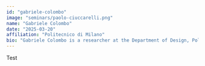```yaml
---
id: "gabriele-colombo"
image: "seminars/paolo-ciuccarelli.png"
name: "Gabriele Colombo"
date: "2025-03-20"
affiliation: "Politecnico di Milano"
bio: "Gabriele Colombo is a researcher at the Department of Design, Politecnico di Milano, and a member of DensityDesign Lab. Previously, he was a postdoctoral researcher at the Department of Digital Humanities, King’s College London. He is affiliated with the Visual Methodologies Collective at the Amsterdam University of Applied Sciences. He is the co-author, with Sabine Niederer, of Visual Methods for Digital Research (Polity, 2024)."
---
```


Test